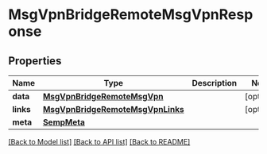 # MsgVpnBridgeRemoteMsgVpnResponse

## Properties
Name | Type | Description | Notes
------------ | ------------- | ------------- | -------------
**data** | [**MsgVpnBridgeRemoteMsgVpn**](MsgVpnBridgeRemoteMsgVpn.md) |  | [optional] 
**links** | [**MsgVpnBridgeRemoteMsgVpnLinks**](MsgVpnBridgeRemoteMsgVpnLinks.md) |  | [optional] 
**meta** | [**SempMeta**](SempMeta.md) |  | 

[[Back to Model list]](../README.md#documentation-for-models) [[Back to API list]](../README.md#documentation-for-api-endpoints) [[Back to README]](../README.md)


